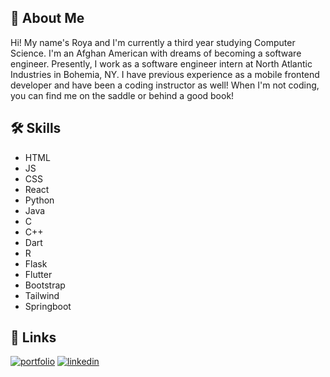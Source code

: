 
## 🚀 About Me
Hi! My name's Roya and I'm currently a third year studying Computer Science. I'm an Afghan American with dreams of becoming a software engineer. Presently, I work as a software engineer intern at North Atlantic Industries in Bohemia, NY. I have previous experience as a mobile frontend developer and have been a coding instructor as well! When I'm not coding, you can find me on the saddle or behind a good book!


## 🛠 Skills
- HTML
- JS
- CSS
- React
- Python
- Java
- C
- C++
- Dart
- R
- Flask
- Flutter
- Bootstrap
- Tailwind
- Springboot

## 🔗 Links
[![portfolio](https://img.shields.io/badge/my_portfolio-000?style=for-the-badge&logo=ko-fi&logoColor=white)](https://katherineoelsner.com/)
[![linkedin](https://img.shields.io/badge/linkedin-0A66C2?style=for-the-badge&logo=linkedin&logoColor=white)](https://www.linkedin.com/in/roya-parsa-715b42234/)



